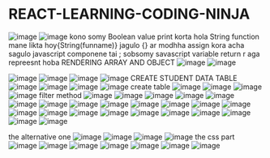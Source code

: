 # REACT-LEARNING-CODING-NINJA
![image](https://github.com/SUSOBHANLAL/REACT-LEARNING-CODING-NINJA/assets/115396834/b95bc0cd-6eda-4cbb-8912-a5c1f8e8223b)
![image](https://github.com/SUSOBHANLAL/REACT-LEARNING-CODING-NINJA/assets/115396834/954ad5fb-a107-4510-9519-d01dd7add1fb)
 kono somy Boolean value print korta hola String  function mane likta hoy{String(funname)}
 jagulo {} ar modhha assign kora acha sagulo javascript componene tai ;
 sobsomy savascript variable  return r  aga  repreesnt hoba 
 RENDERING ARRAY AND OBJECT 
 ![image](https://github.com/SUSOBHANLAL/REACT-LEARNING-CODING-NINJA/assets/115396834/cad23ccb-4f37-4206-9d92-55313f9d6ed9)
![image](https://github.com/SUSOBHANLAL/REACT-LEARNING-CODING-NINJA/assets/115396834/bf19b8ad-b736-43b0-8926-892219113da7)

![image](https://github.com/SUSOBHANLAL/REACT-LEARNING-CODING-NINJA/assets/115396834/95d97339-651d-47e0-84e6-125c75b40faa)
![image](https://github.com/SUSOBHANLAL/REACT-LEARNING-CODING-NINJA/assets/115396834/92a9478a-3a56-4617-8216-7333ea84ddd6)
![image](https://github.com/SUSOBHANLAL/REACT-LEARNING-CODING-NINJA/assets/115396834/c30792dc-15bb-421f-98cd-e75f804a47af)
![image](https://github.com/SUSOBHANLAL/REACT-LEARNING-CODING-NINJA/assets/115396834/81933008-3742-4eeb-b257-d2ab03f77369)
CREATE STUDENT DATA TABLE
![image](https://github.com/SUSOBHANLAL/REACT-LEARNING-CODING-NINJA/assets/115396834/fb0f6956-d17a-4e27-83b6-6ca7a42c3a2c)
![image](https://github.com/SUSOBHANLAL/REACT-LEARNING-CODING-NINJA/assets/115396834/10b2edf7-d3d6-4844-98fb-b32a8da538ad)
![image](https://github.com/SUSOBHANLAL/REACT-LEARNING-CODING-NINJA/assets/115396834/ca5a26c7-e5e8-4b45-b181-238176ec7df6)
![image](https://github.com/SUSOBHANLAL/REACT-LEARNING-CODING-NINJA/assets/115396834/5fb49da4-1f85-433d-a9b1-8c67d2725018)
create table
![image](https://github.com/SUSOBHANLAL/REACT-LEARNING-CODING-NINJA/assets/115396834/1f6eb969-f711-4653-a9f5-937bd976f741)
![image](https://github.com/SUSOBHANLAL/REACT-LEARNING-CODING-NINJA/assets/115396834/370665eb-a8a4-4585-9114-b61ae14f97e5)
![image](https://github.com/SUSOBHANLAL/REACT-LEARNING-CODING-NINJA/assets/115396834/77bf1202-0e0d-4260-8353-866902af8162)
![image](https://github.com/SUSOBHANLAL/REACT-LEARNING-CODING-NINJA/assets/115396834/c5655187-4632-4b91-9707-dd137bb2751b)
filter method
![image](https://github.com/SUSOBHANLAL/REACT-LEARNING-CODING-NINJA/assets/115396834/78009240-d057-4a21-9330-150b92f4fa11)
![image](https://github.com/SUSOBHANLAL/REACT-LEARNING-CODING-NINJA/assets/115396834/858e2103-aeb1-4046-b067-0d9767393e34)
![image](https://github.com/SUSOBHANLAL/REACT-LEARNING-CODING-NINJA/assets/115396834/eb4ad674-d589-48dc-8c54-bbb3e4619c1f)
![image](https://github.com/SUSOBHANLAL/REACT-LEARNING-CODING-NINJA/assets/115396834/224339a1-0d7d-41ea-8a7a-c1a9e37c54cc)
![image](https://github.com/SUSOBHANLAL/REACT-LEARNING-CODING-NINJA/assets/115396834/fa350575-202e-4ea4-9cdf-cdf9988a5e45)
![image](https://github.com/SUSOBHANLAL/REACT-LEARNING-CODING-NINJA/assets/115396834/11e1bdb0-9e86-401d-bce3-d77fa6899e15)
![image](https://github.com/SUSOBHANLAL/REACT-LEARNING-CODING-NINJA/assets/115396834/482ecf77-b7d5-4862-87a1-42734ff4e8a6)
![image](https://github.com/SUSOBHANLAL/REACT-LEARNING-CODING-NINJA/assets/115396834/7d2a57cb-2660-49f8-ae19-348d7e4c6089)
![image](https://github.com/SUSOBHANLAL/REACT-LEARNING-CODING-NINJA/assets/115396834/a419be2c-cd18-43f8-b329-24f652c46b00)
![image](https://github.com/SUSOBHANLAL/REACT-LEARNING-CODING-NINJA/assets/115396834/c07b9a13-3b04-4722-ae79-a881994e2243)
![image](https://github.com/SUSOBHANLAL/REACT-LEARNING-CODING-NINJA/assets/115396834/861108bd-0cb4-41a5-a4c2-619017f0843b)
![image](https://github.com/SUSOBHANLAL/REACT-LEARNING-CODING-NINJA/assets/115396834/31a38c1e-8af5-429f-be4e-0007d1e6ce37)
![image](https://github.com/SUSOBHANLAL/REACT-LEARNING-CODING-NINJA/assets/115396834/3e04516c-441f-4838-af5a-1ce1405f7871)
![image](https://github.com/SUSOBHANLAL/REACT-LEARNING-CODING-NINJA/assets/115396834/f8929a63-d5c6-43ac-a7e4-d5378d5b7b35)
![image](https://github.com/SUSOBHANLAL/REACT-LEARNING-CODING-NINJA/assets/115396834/39c805e2-7f09-4e90-ac30-4e1905693fac)
![image](https://github.com/SUSOBHANLAL/REACT-LEARNING-CODING-NINJA/assets/115396834/525d620a-dd9e-4e82-b154-f60d7787b4b1)
![image](https://github.com/SUSOBHANLAL/REACT-LEARNING-CODING-NINJA/assets/115396834/b80c628e-1ff1-452c-98ba-2a4a8c522545)
![image](https://github.com/SUSOBHANLAL/REACT-LEARNING-CODING-NINJA/assets/115396834/cbf4aed2-b79c-44d7-8a1a-d034334d8a5e)
![image](https://github.com/SUSOBHANLAL/REACT-LEARNING-CODING-NINJA/assets/115396834/8e7554e1-358f-4217-bd23-fe5cc4fc17ef)
![image](https://github.com/SUSOBHANLAL/REACT-LEARNING-CODING-NINJA/assets/115396834/2599faf1-dfb8-4a24-8d46-9abdc773f6bc)
![image](https://github.com/SUSOBHANLAL/REACT-LEARNING-CODING-NINJA/assets/115396834/c7ecfaf4-b21e-4159-8722-b25c7ba568ed)
![image](https://github.com/SUSOBHANLAL/REACT-LEARNING-CODING-NINJA/assets/115396834/3b2e8a65-df70-45e7-990c-2bfd3e7cb134)
![image](https://github.com/SUSOBHANLAL/REACT-LEARNING-CODING-NINJA/assets/115396834/1a071a7b-ea55-418e-982c-a6799f22ca0e)


the  alternative one
![image](https://github.com/SUSOBHANLAL/REACT-LEARNING-CODING-NINJA/assets/115396834/23710568-9bb6-418a-82ac-3df053e9e51d)
![image](https://github.com/SUSOBHANLAL/REACT-LEARNING-CODING-NINJA/assets/115396834/c89893f6-d37e-4ae6-b8bb-856e0499065a)
![image](https://github.com/SUSOBHANLAL/REACT-LEARNING-CODING-NINJA/assets/115396834/c9d30f65-1d63-45e4-b9d5-6877d813bfb5)
![image](https://github.com/SUSOBHANLAL/REACT-LEARNING-CODING-NINJA/assets/115396834/ec5f8af3-e803-4ad1-a47f-ec041b925002)
the css part
![image](https://github.com/SUSOBHANLAL/REACT-LEARNING-CODING-NINJA/assets/115396834/25a62c96-1b41-412b-acd2-c6a7c556675a)
![image](https://github.com/SUSOBHANLAL/REACT-LEARNING-CODING-NINJA/assets/115396834/cb42d73f-dd7e-45f3-8e17-eb59e1ee767c)
![image](https://github.com/SUSOBHANLAL/REACT-LEARNING-CODING-NINJA/assets/115396834/e248e94c-8432-4bc7-a33b-23251d3729b5)
![image](https://github.com/SUSOBHANLAL/REACT-LEARNING-CODING-NINJA/assets/115396834/197234ea-b8d3-4d81-84e3-44793700986b)
![image](https://github.com/SUSOBHANLAL/REACT-LEARNING-CODING-NINJA/assets/115396834/5bdd832e-2076-49da-b5b6-d7bcdc61675b)
![image](https://github.com/SUSOBHANLAL/REACT-LEARNING-CODING-NINJA/assets/115396834/00dd51c9-f5e7-48af-a0f4-acf00cf0bcbe)
![image](https://github.com/SUSOBHANLAL/REACT-LEARNING-CODING-NINJA/assets/115396834/53c246e3-6037-4f7a-baa9-d6cf5cdc38d0)









